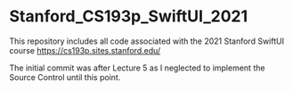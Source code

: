 # Stanford_CS193p_SwiftUI_2021

This repository includes all code associated with the 2021 Stanford SwiftUI course https://cs193p.sites.stanford.edu/

The initial commit was after Lecture 5 as I neglected to implement the Source Control until this point.

